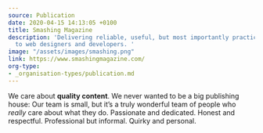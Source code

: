 ```yaml
---
source: Publication
date: 2020-04-15 14:13:05 +0100
title: Smashing Magazine
description: 'Delivering reliable, useful, but most importantly practical articles
  to web designers and developers. '
image: "/assets/images/smashing.png"
link: https://www.smashingmagazine.com/
org-type: 
- _organisation-types/publication.md
---
```

We care about **quality content**. We never wanted to be a big publishing house: Our team is small, but it’s a truly wonderful team of people who _really_ care about what they do. Passionate and dedicated. Honest and respectful. Professional but informal. Quirky and personal.